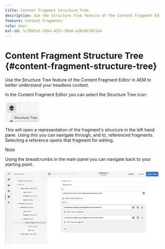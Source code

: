 ```yaml
---
title: Content Fragment Structure Tree
description: Use the Structure Tree feature of the Content Fragment Editor in AEM to better understand your headless content.
feature: Content Fragments
role: User
exl-id: 1cf8d3a3-1d9a-42fc-9da0-a20c65f021e4
---
```

# Content Fragment Structure Tree {#content-fragment-structure-tree}

Use the Structure Tree feature of the Content Fragment Editor in AEM to better understand your headless content.

In the Content Fragment Editor you can select the Structure Tree icon:

![Content Fragment Structure Tree](assets/cfm-structuretree-01.png)

This will open a representation of the fragment's structure in the left hand pane. Using this you can navigate through, and to, referenced fragments. Selecting a reference opens that fragment for editing.

>[!NOTE]
>
>Using the breadcrumbs in the main panel you can navigate back to your starting point.

![Content Fragment Structure Tree](assets/cfm-structuretree-02.png)
